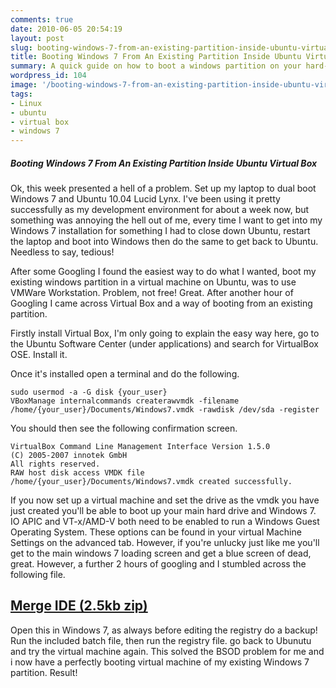 ```yaml
---
comments: true
date: 2010-06-05 20:54:19
layout: post
slug: booting-windows-7-from-an-existing-partition-inside-ubuntu-virtual-box
title: Booting Windows 7 From An Existing Partition Inside Ubuntu Virtual Box
summary: A quick guide on how to boot a windows partition on your hard-drive from an Ubuntu installation located on another partition on the same drive.
wordpress_id: 104
image: '/booting-windows-7-from-an-existing-partition-inside-ubuntu-virtual-box/windows_ubuntu.png'
tags:
- Linux
- ubuntu
- virtual box
- windows 7
---
```


#####  Booting Windows 7 From An Existing Partition Inside Ubuntu Virtual Box

Ok, this week presented a hell of a problem. Set up my laptop to dual boot Windows 7 and Ubuntu 10.04 Lucid Lynx. I've been using it pretty successfully as my development environment for about a week now, but something was annoying the hell out of me, every time I want to get into my Windows 7 installation for something I had to close down Ubuntu, restart the laptop and boot into Windows then do the same to get back to Ubuntu. Needless to say, tedious!

After some Googling I found the easiest way to do what I wanted, boot my existing windows partition in a virtual machine on Ubuntu, was to use VMWare Workstation. Problem, not free! Great. After another hour of Googling I came across Virtual Box and a way of booting from an existing partition.

Firstly install Virtual Box, I'm only going to explain the easy way here, go to the Ubuntu Software Center (under applications) and search for VirtualBox OSE. Install it.

Once it's installed open a terminal and do the following.

    sudo usermod -a -G disk {your_user}
    VBoxManage internalcommands createrawvmdk -filename /home/{your_user}/Documents/Windows7.vmdk -rawdisk /dev/sda -register

You should then see the following confirmation screen.

    VirtualBox Command Line Management Interface Version 1.5.0
    (C) 2005-2007 innotek GmbH
    All rights reserved.
    RAW host disk access VMDK file /home/{your_user}/Documents/Windows7.vmdk created successfully.

If you now set up a virtual machine and set the drive as the vmdk you have just created you'll be able to boot up your main hard drive and Windows 7. IO APIC and VT-x/AMD-V both need to be enabled to run a Windows Guest Operating System. These options can be found in your virtual Machine Settings on the advanced tab. However, if you're unlucky just like me you'll get to the main windows 7 loading screen and get a blue screen of dead, great. However, a further 2 hours of googling and I stumbled across the following file.

## [Merge IDE (2.5kb zip)](/img/posts/MergeIDE.zip)

Open this in Windows 7, as always before editing the registry do a backup! Run the included batch file, then run the registry file. go back to Ubunutu and try the virtual machine again. This solved the BSOD problem for me and i now have a perfectly booting virtual machine of my existing Windows 7 partition. Result!
